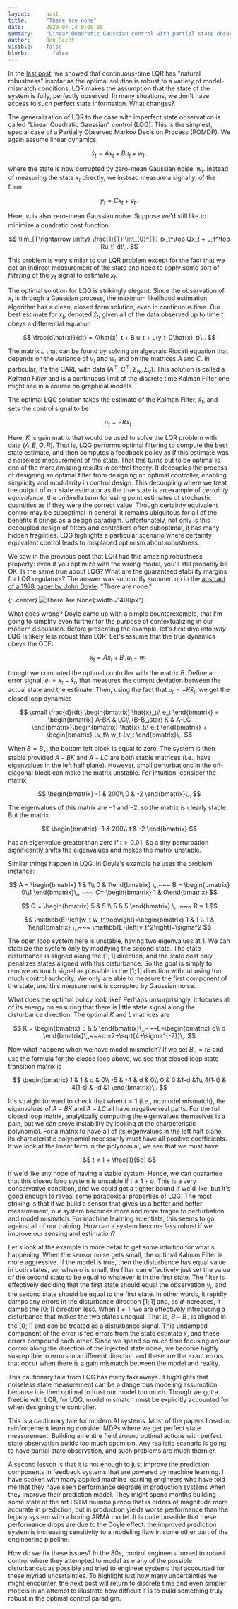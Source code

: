 ```yaml
---
layout:     post
title:      "There are none"
date:       2020-07-14 0:00:00
summary:    "Linear Quadratic Gaussian control with partial state observation has arbitrarily small gain margins. This post dives into Doyle's classic example and how it relates to machine learning."
author:     Ben Recht
visible:    false
blurb: 		  false
---
```


In the [last post](http://www.argmin.net/2020/07/08/gain-margin/), we showed that continuous-time LQR has "natural robustness" insofar as the optimal solution is robust to a variety of model-mismatch conditions. LQR makes the assumption that the state of the system is fully, perfectly observed. In many situations, we don't have access to such perfect state information. What changes?

The generalization of LQR to the case with imperfect state observation is called "Linear Quadratic Gaussian" control (LQG). This is the simplest, special case of a Partially Observed Markov Decision Process (POMDP). We again assume linear dynamics:

$$
	\dot{x}_t = Ax_t + B u_t + w_t\,.
$$

where the state is now corrupted by zero-mean Gaussian noise, $w_t$. Instead of measuring the state $x_t$ directly, we instead  measure a signal $y_t$ of the form

$$
	y_t = C x_t + v_t\,.
$$

Here, $v_t$ is also zero-mean Gaussian noise. Suppose we'd still like to minimize a quadratic cost function

$$
\lim_{T\rightarrow \infty} \frac{1}{T} \int_{0}^{T} (x_t^\top Qx_t + u_t^\top Ru_t) dt\,.
$$

This problem is very similar to our LQR problem except for the fact that we get an indirect measurement of the state and need to apply some sort of _filtering_ of the $y_t$ signal to estimate $x_t$.

The optimal solution for LQG is strikingly elegant. Since the observation of $x_t$ is through a Gaussian process, the maximum likelihood estimation algorithm has a clean, closed form solution, even in continuous time. Our best estimate for $x_t$, denoted $\hat{x}_t$, given all of the data observed up to time $t$ obeys a differential equation

$$
	\frac{d\hat{x}}{dt}  = A\hat{x}_t + B u_t + L(y_t-C\hat{x}_t)\,.
$$

The matrix $L$ that can be found by solving an algebraic Riccati equation that depends on the variance of $v_t$ and $w_t$ and on the matrices $A$ and $C$. In particular, it's the CARE with data $(A^\top,C^\top,\Sigma_w,\Sigma_v)$. This solution is called a _Kalman Filter_ and is a continuous limit of the discrete time Kalman Filter one might see in a course on graphical models.

The optimal LQG solution takes the estimate of the Kalman Filter, $\hat{x}_t$, and sets the control signal to be

$$
	u_t = -K\hat{x}_t\,.
$$

Here, $K$ is gain matrix that would be used to solve the LQR problem with data $(A,B,Q,R)$. That is, LQG performs optimal filtering to compute the best state estimate, and then computes a feedback policy as if this estimate was a noiseless measurement of the state. That this turns out to be optimal is one of the more amazing results in control theory. It decouples the process of designing an optimal filter from designing an optimal controller, enabling simplicity and modularity in control design. This decoupling where we treat the output of our state estimator as the true state is an example of _certainty equivalence_, the umbrella term for using point estimates of stochastic quantities as if they were the correct value. Though certainty equivalent control may be suboptimal in general, it remains ubiquitous for all of the benefits it brings as a design paradigm. Unfortunately, not only is this decoupled design of filters and controllers often suboptimal, it has many hidden fragilities. LQG highlights a particular scenario where certainty equivalent control leads to misplaced optimism about robustness.

We saw in the previous post that LQR had this amazing robustness property: even if you optimize with the wrong model, you'll still probably be OK. Is the same true about LQG? What are the guaranteed stability margins for LQG regulators? The answer was succinctly summed up in the [abstract of a 1978 paper by John Doyle](https://ieeexplore.ieee.org/document/1101812): "There are none."

{: .center}
![There Are None](/assets/there_are_none.png){:width="400px"}

What goes wrong? Doyle came up with a simple counterexample, that I'm going to simplify even further for the purpose of contextualizing in our modern discussion. Before presenting the example, let's first dive into _why_ LQG is likely less robust than LQR. Let's assume that the true dynamics obeys the ODE:

$$
	\dot{x}_t = Ax_t + B_\star u_t + w_t \,,
$$

though we computed the optimal controller with the matrix $B$. Define an error signal, $e_t = x_t - \hat{x}_t$, that measures the current deviation between the actual state and the estimate. Then, using the fact that $u_t = -K \hat{x}_t$, we get the closed loop dynamics

$$
\small
\frac{d}{dt} \begin{bmatrix}
		\hat{x}_t\\
		e_t
	\end{bmatrix} = \begin{bmatrix} A-BK & LC\\ (B-B_\star) K & A-LC \end{bmatrix}\begin{bmatrix}
		\hat{x}_t\\
		e_t
	\end{bmatrix} +
	\begin{bmatrix} Lv_t\\ w_t-Lv_t \end{bmatrix}\,.
$$

When $B=B_\star$, the bottom left block is equal to zero. The system is then stable provided $A-BK$ and $A-LC$ are both stable matrices (i.e., have eigenvalues in the left half plane). However, small perturbations in the off-diagonal block can make the matrix unstable. For intuition, consider the matrix

$$
 \begin{bmatrix} -1 & 200\\ 0 & -2 \end{bmatrix}\,.
$$

The eigenvalues of this matrix are $-1$ and $-2$, so the matrix is clearly stable. But the matrix

$$
 \begin{bmatrix} -1 & 200\\ t & -2 \end{bmatrix}
$$

has an eigenvalue greater than zero if $t>0.01$. So a tiny perturbation significantly shifts the eigenvalues and makes the matrix unstable.

Similar things happen in LQG. In Doyle's example he uses the problem instance:

$$
	A = \begin{bmatrix} 1 & 1\\ 0 & 1\end{bmatrix} \,,~~~ B = \begin{bmatrix} 0\\1 \end{bmatrix}\,, ~~~ C= \begin{bmatrix} 1 & 0\end{bmatrix}
$$

$$
	Q = \begin{bmatrix} 5 & 5 \\ 5 & 5 \end{bmatrix} \,, ~~~ R = 1
$$

$$
	\mathbb{E}\left[w_t w_t^\top\right]=\begin{bmatrix} 1 & 1 \\ 1 & 1\end{bmatrix} \,,~~~ \mathbb{E}\left[v_t^2\right]=\sigma^2
$$

The open loop system here is unstable, having two eigenvalues at $1$. We can stabilize the system only by modifying the second state. The state disturbance is aligned along the $[1;1]$ direction, and the state cost only penalizes states aligned with this disturbance. So the goal is simply to remove as much signal as possible in the $[1;1]$ direction without using too much control authority. We only are able to measure the first component of the state, and this measurement is corrupted by Gaussian noise.

What does the optimal policy look like? Perhaps unsurprisingly, it focuses all of its energy on ensuring that there is little state signal along the disturbance direction. The optimal $K$ and $L$ matrices are

$$
	K = \begin{bmatrix} 5 & 5 \end{bmatrix}\,,~~~L=\begin{bmatrix} d\\ d \end{bmatrix}\,,~~~d:=2+\sqrt{4+\sigma^{-2}}\,.
$$

Now what happens when we have model mismatch? If we set $B_\star=tB$ and use the formula for the closed loop above, we see that closed loop state transition matrix is

$$
\begin{bmatrix}
1 & 1 & d & 0\\
    -5 & -4  & d & 0\\
    0 & 0 &1-d &1\\
    4(1-t) & 4(1-t) & -d &1
    \end{bmatrix}\,.
$$

It's straight forward to check that when $t=1$ (i.e., no model mismatch), the eigenvalues of  $A-BK$ and $A-LC$ all have negative real parts. For the full closed loop matrix, analytically computing the eigenvalues themselves is a pain, but we can prove instability by looking at the characteristic polynomial. For a matrix to have all of its eigenvalues in the left half plane, its characteristic polynomial necessarily must have all positive coefficients. If we look at the linear term in the polynomial, we see that we must have

$$
	t < 1 + \frac{1}{5d}
$$

if we'd like any hope of having a stable system. Hence, we can guarantee that this closed loop system is unstable if $t\geq 1+\sigma$. This is a very conservative condition, and we could get a tighter bound if we'd like, but it's good enough to reveal some paradoxical properties of LQG. The most striking is that if we build a sensor that gives us a better and better measurement, our system becomes more and more fragile to perturbation and model mismatch. For machine learning scientists, this seems to go against all of our training. How can a system become _less_ robust if we improve our sensing and estimation?

Let's look at the example in more detail to get some intuition for what's happening. When the sensor noise gets small, the optimal Kalman Filter is more aggressive. If the model is true, then the disturbance has equal value in both states, so, when $\sigma$ is small, the filter can effectively just set the value of the second state to be equal to whatever is in the first state. The filter is effectively deciding that the first state should equal the observation $y_t$, and the second state should be equal to the first state. In other words, it rapidly damps any errors in the disturbance direction $[1;1]$ and, as $d$ increases, it damps the $[0;1]$ direction less. When $t \neq 1$, we are effectively introducing a disturbance that makes the two states unequal. That is, $B-B_\star$ is aligned in the $[0;1]$ and can be treated as a disturbance signal. This undamped component of the error is fed errors from the state estimate $\hat{x}$, and these errors compound each other. Since we spend so much time focusing on our control along the direction of the injected state noise, we become highly susceptible to errors in a different direction and these are the exact errors that occur when there is a gain mismatch between the model and reality.

This cautionary tale from LQG has many takeaways. It highlights that noiseless state measurement can be a dangerous modeling assumption, because it is then optimal to trust our model too much. Though we got a freebie with LQR, for LQG, model mismatch must be explicitly accounted for when designing the controller.

This is a cautionary tale for modern AI systems. Most of the papers I read in reinforcement learning consider MDPs where we get perfect state measurement. Building an entire field around optimal actions with perfect state observation builds too much optimism. Any realistic scenario is going to have partial state observation, and such problems are much thornier.

A second lesson is that it is not enough to just improve the prediction components in feedback systems that are powered by machine learning. I have spoken with many applied machine learning engineers who have told me that they have seen performance degrade in production systems when they improve their prediction model. They might spend months building some state of the art LSTM mumbo jumbo that is orders of magnitude more accurate in prediction, but in production yields worse performance than the legacy system with a boring ARMA model. It is quite possible that these performance drops are due to the Doyle effect: the improved prediction system is increasing sensitivity to a modeling flaw in some other part of the engineering pipeline.

How do we fix these issues? In the 80s, control engineers turned to robust control where they attempted to model as many of the possible disturbances as possible and tried to engineer systems that accounted for these myriad uncertainties. To highlight just how many uncertainties we might encounter, the next post will return to discrete time and even simpler models in an attempt to illustrate how difficult it is to build something truly robust in the optimal control paradigm.
